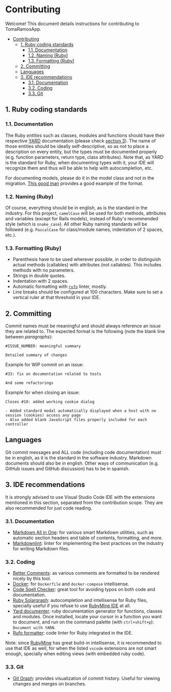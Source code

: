 # Contributing

Welcome! This document details instructions for contributing to TomaRamosApp.

- [Contributing](#contributing)
  - [1. Ruby coding standards](#1-ruby-coding-standards)
    - [1.1. Documentation](#11-documentation)
    - [1.2. Naming (Ruby)](#12-naming-ruby)
    - [1.3. Formatting (Ruby)](#13-formatting-ruby)
  - [2. Committing](#2-committing)
  - [Languages](#languages)
  - [3. IDE recommendations](#3-ide-recommendations)
    - [3.1. Documentation](#31-documentation)
    - [3.2. Coding](#32-coding)
    - [3.3. Git](#33-git)

## 1. Ruby coding standards

### 1.1. Documentation

The Ruby *entities* such as classes, modules and functions should have their respective [YARD](https://www.rubydoc.info/gems/yard/file/README.md) documentation (please check [section 3](#3-ide-recommendations)). The name of those entities should be ideally self-descriptive, so as not to place a description on every entity, but the types must be documented properly (e.g. function parameters, return type, class attributes). Note that, as YARD is the standard for Ruby, when documenting types with it, your IDE will recognize them and thus will be able to help with autocompletion, etc.

For documenting models, please do it in the model class and not in the migration. [This good man](https://stackoverflow.com/questions/64678789/documenting-ruby-on-rails-models-with-yard) provides a good example of the format.

### 1.2. Naming (Ruby)

Of course, everything should be in english, as is the standard in the industry. For this project, `camelCase` will be used for both methods, attributes and variables (except for Rails models), instead of Ruby's recommended style (which is `snake_case`). All other Ruby naming standards will be followed (e.g. `PascalCase` for class/module names, indentation of 2 spaces, etc.).

### 1.3. Formatting (Ruby)

- Parenthesis have to be used wherever possible, in order to distinguish actual methods (callables) with attributes (not callables). This includes methods with no parameters.
- Strings in double quotes.
- Indentation with 2 spaces.
- Automatic formatting with [`rufo`](https://github.com/ruby-formatter/rufo) linter, mostly.
- Line breaks should be configured at 100 characters. Make sure to set a vertical ruler at that threshold in your IDE.

## 2. Committing

Commit names must be meaningful and should always reference an issue they are related to. The expected format is the following (note the blank line between *paragraphs*):

```text
#ISSUE_NUMBER: meaningful summary

Detailed summary of changes
```

Example for WIP commit on an issue:

```text
#33: fix on documentation related to tests

And some refactorings
```

Example for when closing an issue:

```text
Closes #18: added working cookie dialog

- Added standard modal automatically displayed when a host with no session (cookies) access any page
- Also added blank JavaScript files properly included for each controller
```

## Languages

Git commit messages and ALL code (including code documentation) must be in english, as it is the standard in the software industry. Markdown documents should also be in english. Other ways of communication (e.g. GitHub issues and GitHub discussion) has to be in spanish.

## 3. IDE recommendations

It is strongly advised to use Visual Studio Code IDE with the extensions mentioned in this section, separated from the contribution scope. They are also recommended for just code reading.

### 3.1. Documentation

- [Markdown All in One](https://marketplace.visualstudio.com/items?itemName=yzhang.markdown-all-in-one): for various smart Markdown utilities, such as automatic section headers and table of contents, formatting, and more.
- [Markdownlint](https://marketplace.visualstudio.com/items?itemName=DavidAnson.vscode-markdownlint): linter for implementing the best practices on the industry for writing Markdown files.

### 3.2. Coding

- [Better Comments](https://marketplace.visualstudio.com/items?itemName=aaron-bond.better-comments): as various comments are formatted to be rendered nicely by this tool.
- [Docker](https://marketplace.visualstudio.com/items?itemName=ms-azuretools.vscode-docker): for `Dockerfile` and `docker-compose` intellisense.
- [Code Spell Checker](https://marketplace.visualstudio.com/items?itemName=streetsidesoftware.code-spell-checker): great tool for avoiding typos on both code and documentation.
- [Ruby Solargraph](https://marketplace.visualstudio.com/items?itemName=castwide.solargraph): autocompletion and intellisense for Ruby files, specially useful if you refuse to use [RubyMine IDE](https://www.jetbrains.com/ruby/) at all.
- [Yard documenter](https://marketplace.visualstudio.com/items?itemName=pavlitsky.yard): ruby documentation generator for functions, classes and modules. Once installed, locate your cursor in a function you want to document, and run on the command palette (with `ctrl+shift+p`): `Document with YARN`.
- [Rufo formatter](https://marketplace.visualstudio.com/items?itemName=jnbt.vscode-rufo): code linter for Ruby integrated in the IDE.

Note: since [RubyMine](https://www.jetbrains.com/ruby/) has great build-in intellisense, it is recommended to use that IDE as well, for when the listed `vscode` extensions are not smart enough, specially when editing views (with embedded ruby code).

### 3.3. Git

- [Git Graph](https://marketplace.visualstudio.com/items?itemName=mhutchie.git-graph): provides visualization of commit history. Useful for viewing changes and merges on branches.
